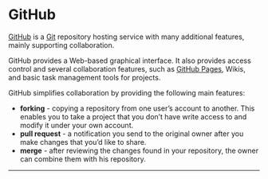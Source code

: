 # GitHub

[GitHub][1] is a [Git][2] repository hosting service with many additional features, mainly 
supporting collaboration.

GitHub provides a Web-based graphical interface. It also provides access control and several 
collaboration features, such as [GitHub Pages][3], Wikis, and basic task management tools for 
projects.

GitHub simplifies collaboration by providing the following main features:

- **forking** - copying a repository from one user’s account to another. This enables you to take a 
project that you don’t have write access to and modify it under your own account. 
- **pull request** - a notification you send to the original owner after you make changes that you’d 
like to share.
- **merge** - after reviewing the changes found in your repository, the owner can combine them with 
his repository.

---

[1]: https://github.com/
[2]: https://git-scm.com/
[3]: https://pages.github.com/
